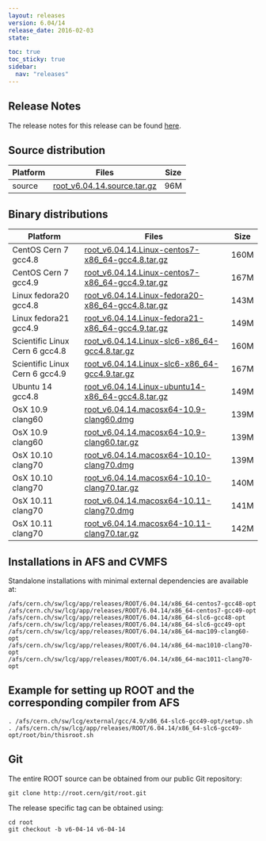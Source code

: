 ```yaml
---
layout: releases
version: 6.04/14
release_date: 2016-02-03
state:

toc: true
toc_sticky: true
sidebar:
  nav: "releases"
---
```



## Release Notes

The release notes for this release can be found [here](https://root.cern/doc/v604/release-notes.html#release-6.0414).

## Source distribution

| Platform       | Files | Size |
|-----------|-------|-----|
| source | [root_v6.04.14.source.tar.gz](https://root.cern/download/root_v6.04.14.source.tar.gz) |  96M |


## Binary distributions

| Platform       | Files | Size |
|-----------|-------|-----|
| CentOS Cern 7 gcc4.8 | [root_v6.04.14.Linux-centos7-x86_64-gcc4.8.tar.gz](https://root.cern/download/root_v6.04.14.Linux-centos7-x86_64-gcc4.8.tar.gz) | 160M |
| CentOS Cern 7 gcc4.9 | [root_v6.04.14.Linux-centos7-x86_64-gcc4.9.tar.gz](https://root.cern/download/root_v6.04.14.Linux-centos7-x86_64-gcc4.9.tar.gz) | 167M |
| Linux fedora20 gcc4.8 | [root_v6.04.14.Linux-fedora20-x86_64-gcc4.8.tar.gz](https://root.cern/download/root_v6.04.14.Linux-fedora20-x86_64-gcc4.8.tar.gz) | 143M |
| Linux fedora21 gcc4.9 | [root_v6.04.14.Linux-fedora21-x86_64-gcc4.9.tar.gz](https://root.cern/download/root_v6.04.14.Linux-fedora21-x86_64-gcc4.9.tar.gz) | 149M |
| Scientific Linux Cern 6 gcc4.8 | [root_v6.04.14.Linux-slc6-x86_64-gcc4.8.tar.gz](https://root.cern/download/root_v6.04.14.Linux-slc6-x86_64-gcc4.8.tar.gz) | 160M |
| Scientific Linux Cern 6 gcc4.9 | [root_v6.04.14.Linux-slc6-x86_64-gcc4.9.tar.gz](https://root.cern/download/root_v6.04.14.Linux-slc6-x86_64-gcc4.9.tar.gz) | 167M |
| Ubuntu 14 gcc4.8 | [root_v6.04.14.Linux-ubuntu14-x86_64-gcc4.8.tar.gz](https://root.cern/download/root_v6.04.14.Linux-ubuntu14-x86_64-gcc4.8.tar.gz) | 149M |
| OsX 10.9 clang60 | [root_v6.04.14.macosx64-10.9-clang60.dmg](https://root.cern/download/root_v6.04.14.macosx64-10.9-clang60.dmg) | 139M |
| OsX 10.9 clang60 | [root_v6.04.14.macosx64-10.9-clang60.tar.gz](https://root.cern/download/root_v6.04.14.macosx64-10.9-clang60.tar.gz) | 139M |
| OsX 10.10 clang70 | [root_v6.04.14.macosx64-10.10-clang70.dmg](https://root.cern/download/root_v6.04.14.macosx64-10.10-clang70.dmg) | 139M |
| OsX 10.10 clang70 | [root_v6.04.14.macosx64-10.10-clang70.tar.gz](https://root.cern/download/root_v6.04.14.macosx64-10.10-clang70.tar.gz) | 140M |
| OsX 10.11 clang70 | [root_v6.04.14.macosx64-10.11-clang70.dmg](https://root.cern/download/root_v6.04.14.macosx64-10.11-clang70.dmg) | 141M |
| OsX 10.11 clang70 | [root_v6.04.14.macosx64-10.11-clang70.tar.gz](https://root.cern/download/root_v6.04.14.macosx64-10.11-clang70.tar.gz) | 142M |



## Installations in AFS and CVMFS
Standalone installations with minimal external dependencies are available at:
~~~
/afs/cern.ch/sw/lcg/app/releases/ROOT/6.04.14/x86_64-centos7-gcc48-opt
/afs/cern.ch/sw/lcg/app/releases/ROOT/6.04.14/x86_64-centos7-gcc49-opt
/afs/cern.ch/sw/lcg/app/releases/ROOT/6.04.14/x86_64-slc6-gcc48-opt
/afs/cern.ch/sw/lcg/app/releases/ROOT/6.04.14/x86_64-slc6-gcc49-opt
/afs/cern.ch/sw/lcg/app/releases/ROOT/6.04.14/x86_64-mac109-clang60-opt
/afs/cern.ch/sw/lcg/app/releases/ROOT/6.04.14/x86_64-mac1010-clang70-opt
/afs/cern.ch/sw/lcg/app/releases/ROOT/6.04.14/x86_64-mac1011-clang70-opt
~~~


## Example for setting up ROOT and the corresponding compiler from AFS
~~~
. /afs/cern.ch/sw/lcg/external/gcc/4.9/x86_64-slc6-gcc49-opt/setup.sh
. /afs/cern.ch/sw/lcg/app/releases/ROOT/6.04.14/x86_64-slc6-gcc49-opt/root/bin/thisroot.sh
~~~

## Git
The entire ROOT source can be obtained from our public Git repository:

~~~
git clone http://root.cern/git/root.git
~~~
The release specific tag can be obtained using:
~~~
cd root
git checkout -b v6-04-14 v6-04-14
~~~
